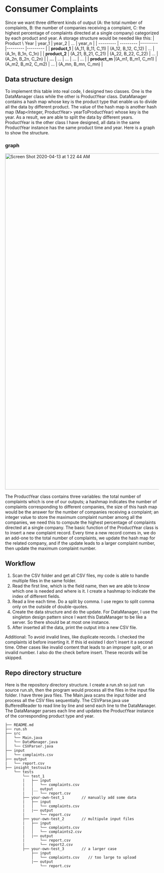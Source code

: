 # Consumer Complaints

Since we want three different kinds of output (A: the total number of complaints, B: the number of companies receiving a complaint, C: the highest percentage of complaints directed at a single company) categorized by each product and year. A storage structure would be needed like this:
| Product \ Year | year_1 |  year_2 | ... | year_n |
| --------- | --------- |--------- |--------- |--------- |
| **product_1** | (A_11, B_11, C_11) | (A_12, B_12, C_12) | ... | (A_1n, B_1n, C_1n) |
| **product_2** | (A_21, B_21, C_21) | (A_22, B_22, C_22) | ... | (A_2n, B_2n, C_2n) |
| **...** | ... | ... | ... | ... |
| **product_m** |(A_m1, B_m1, C_m1) | (A_m2, B_m2, C_m2) | ... | (A_mn, B_mn, C_mn) |

## Data structure design
To implement this table into real code, I designed two classes. One is the DataManager class while the other is ProductYear class. DataManager contains a hash map whose key is the product type that enable us to divide all the data by different product. The value of the hash map is another hash map (Map<Integer, ProductYear> yearToProductYear) whose key is the year. As a result, we are able to split the data by different years. ProductYear is the other class I have designed, all data in the same ProductYear instance has the same product time and year. Here is a graph to show the structure.
### graph
<img width="1101" alt="Screen Shot 2020-04-13 at 1 22 44 AM" src="https://user-images.githubusercontent.com/31771655/79095963-d6da8e00-7d29-11ea-8c20-1ea0ef411304.png">

The ProductYear class contains three variables: the total number of complaints which is one of our outputs; a hashmap indicates the number of complaints corresponding to different companies, the size of this hash map would be the answer for the number of companies receiving a complaint; an integer value to store the maximum complaint number among all the companies, we need this to compute the highest percentage of complaints directed at a single company. The basic function of the ProductYear class is to insert a new complaint record. Every time a new record comes in, we do an add-one to the total number of complaints, we update the hash map for the related company, and if the update leads to a larger complaint number, then update the maximum complaint number.

## Workflow
1. Scan the CSV folder and get all CSV files, my code is able to handle multiple files in the same folder.
2. Read the first line, which is the field name, then we are able to know which one is needed and where is it. I create a hashmap to indicate the index of different fields.
3. Read a line each time. Do a split by comma. I use regex to split comma only on the outside of double-quotes. 
4. Create the data structure and do the update. For DataManager, I use the singleton design pattern since I want this DataManager to be like a server. So there should be at most one instance. 
5. After inserted all the data, print the output into a new CSV file.

Additional:
To avoid invalid lines, like duplicate records. I checked the complaints id before inserting it. If this id existed I don't insert it a second time. Other cases like invalid content that leads to an improper split, or an invalid number. I also do the check before insert. These records will be skipped. 


## Repo directory structure
Here is the repository directory structure. I create a run.sh so just run source run.sh,  then the program would process all the files in the input file folder.
I have three java files. The Main.java scans the input folder and process all the CSV files sequentially. The CSVParse.java use BufferedReader to read line by line and send each line to the DataManager. The DataManager parses each line and updates the  ProductYear instance of the corresponding product type and year.

    ├── README.md
    ├── run.sh
    ├── src
    │   └── Main.java
    │   └── DataManager.java
    │   └── CSVParser.java
    ├── input
    │   └── complaints.csv
    ├── output
    |   └── report.csv
    ├── insight_testsuite
        └── tests
            └── test_1
            |   ├── input
            |   │   └── complaints.csv
            |   |__ output
            |   │   └── report.csv
            ├── your-own-test_1        // manually add some data        
            |   ├── input
            |   │   └── complaints.csv
            |   |── output
            |       └── report.csv
            ├── your-own-test_2        // multipule input files         
            |   ├── input
            |   │   └── complaints.csv
            │   │   └── complaints2.csv
            |   |── output
            |       └── report.csv
            |       └── report2.csv
            ├── your-own-test_3        // a larger case
                ├── input
                │   └── complaints.csv    // too large to upload
                |── output
                    └── report.csv
                    

